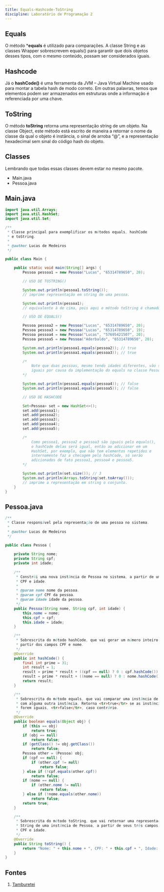 ```yaml
---
title: Equals-Hashcode-ToString
discipline: Laboratório de Programação 2
---
```


## Equals

O método ***equals** é utilizado para comparações. A classe String e as classes Wrapper sobrescrevem equals() para garantir que dois objetos desses tipos, 
com o mesmo conteúdo, possam ser considerados iguais.

## Hashcode

Já o **hashCode()** é uma ferramenta da JVM – Java Virtual Machine usado para montar a tabela hash de modo correto. Em outras palavras, temos que elementos podem ser armazenados em estruturas onde a informação é referenciada por uma chave.

## ToString

O método **toString** retorna uma representação string de um objeto. Na classe Object, este método está escrito de maneira a retornar o nome da classe da qual o objeto é instância, o sinal de arroba “@”, e a representação hexadecimal sem sinal do código hash do objeto.

## Classes

Lembrando que todas essas classes devem estar no mesmo pacote.
- Main.java
- Pessoa.java

## Main.java

```java
import java.util.Arrays;
import java.util.HashSet;
import java.util.Set;

/**
 * Classe principal para exemplificar os métodos equals, hashCode
 * e toString.
 * 
 * @author Lucas de Medeiros
 */

public class Main {

	public static void main(String[] args) {
		Pessoa pessoa1 = new Pessoa("Lucas", "65314789650", 20);

		// USO DE TOSTRING()

		System.out.println(pessoa1.toString()); 
		// imprime representação em string de uma pessoa.

		System.out.println(pessoa1); 
		// equivalente à de cima, pois aqui o método toString é chamado por padrão.

		// USO DE EQUALS()

		Pessoa pessoa2 = new Pessoa("Lucas", "65314789650", 20);
		Pessoa pessoa3 = new Pessoa("Lucas", "65314789650", 19);
		Pessoa pessoa4 = new Pessoa("Lucas", "57695421507", 20);
		Pessoa pessoa5 = new Pessoa("Aderbaldo", "65314789650", 20);

		System.out.println(pessoa1.equals(pessoa2)); // true
		System.out.println(pessoa1.equals(pessoa3)); // true

		/*
			Note que duas pessoas, mesmo tendo idades diferentes, vão ser
			iguais por causa da implementação do equals na classe Pessoa.
		*/

		System.out.println(pessoa1.equals(pessoa4)); // false
		System.out.println(pessoa1.equals(pessoa5)); // false

		// USO DE HASHCODE

		Set<Pessoa> set = new HashSet<>();
		set.add(pessoa1);
		set.add(pessoa2);
		set.add(pessoa3);
		set.add(pessoa4);
		set.add(pessoa5);

		/*
			Como pessoa1, pessoa2 e pessoa3 são iguais pelo equals(),
			o hashCode delas será igual, então ao adicionar em um
			HashSet, por exemplo, que não tem elementos repetidos e
			internamente faz a checagem pelo hashCode, só serão
			adicionados de fato pessoa1, pessoa4 e pessoa5.
		*/

		System.out.println(set.size()); // 3
		System.out.println(Arrays.toString(set.toArray()));
		// imprime a representação em string o conjunto.
	}
}
```

## Pessoa.java

```java
/**
 * Classe responsável pela representação de uma pessoa no sistema.
 * 
 * @author Lucas de Medeiros
 */

public class Pessoa {
	
	private String nome;
	private String cpf;
	private int idade;
	
	/**
	 * Constrói uma nova instância de Pessoa no sistema, a partir de um nome, 
	 * CPF e idade.
	 * 
	 * @param nome nome da pessoa.
	 * @param cpf CPF da pessoa.
	 * @param idade idade da pessoa.
	 */
	public Pessoa(String nome, String cpf, int idade) {
		this.nome = nome;
		this.cpf = cpf;
		this.idade = idade;
	}

	/**
	 * Sobrescrita do método hashCode, que vai gerar um número inteiro único a 
	 * partir dos campos CPF e nome.
	 */
	@Override
	public int hashCode() {
		final int prime = 31;
		int result = 1;
		result = prime * result + ((cpf == null) ? 0 : cpf.hashCode());
		result = prime * result + ((nome == null) ? 0 : nome.hashCode());
		return result;
	}

	/**
	 * Sobrescrita do método equals, que vai comparar uma instância de pessoa
	 * com alguma outra instância. Retorna <tr>true</tr> se as instâncias
	 * forem iguais, <tr>false</tr>, caso contrário.
	 */
	@Override
	public boolean equals(Object obj) {
		if (this == obj)
			return true;
		if (obj == null)
			return false;
		if (getClass() != obj.getClass())
			return false;
		Pessoa other = (Pessoa) obj;
		if (cpf == null) {
			if (other.cpf != null)
				return false;
		} else if (!cpf.equals(other.cpf))
			return false;
		if (nome == null) {
			if (other.nome != null)
				return false;
		} else if (!nome.equals(other.nome))
			return false;
		return true;
	}

	/**
	 * Sobrescrita do método toString, que vai retornar uma representação em
	 * String de uma instância de Pessoa, a partir de seus três campos: nome, 
	 * CPF e idade.
	 */
	@Override
	public String toString() {
		return "Nome: " + this.nome + ", CPF: " + this.cpf + ", Idade: " + this.idade + " anos.";
	}
}
```
## Fontes 

1. <a href= "https://github.com/OpenDevUFCG/Tamburetei" target="_blank"> Tamburetei </a>
